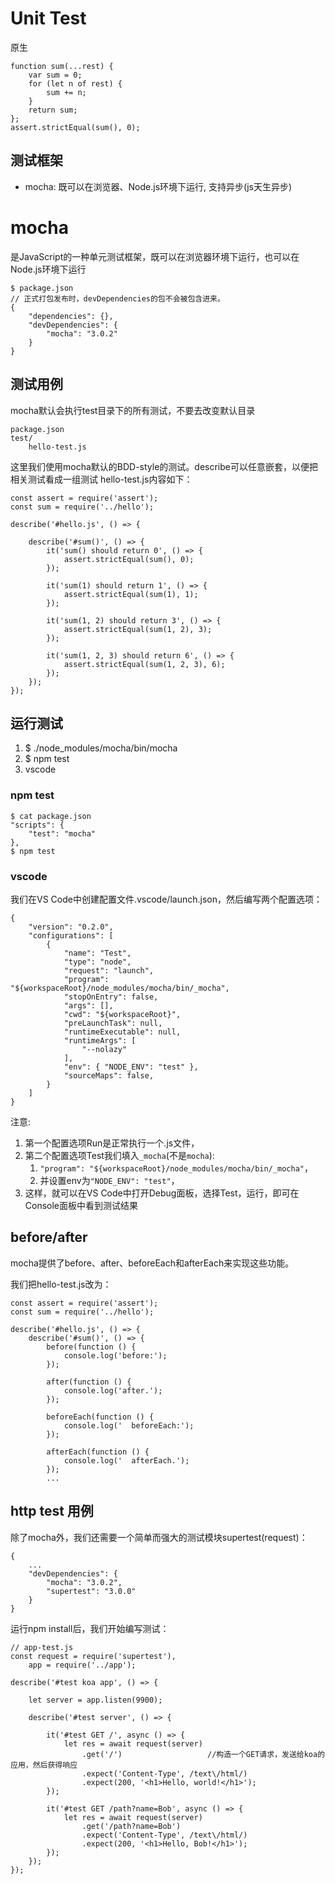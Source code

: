 # Unit Test
原生

    function sum(...rest) {
        var sum = 0;
        for (let n of rest) {
            sum += n;
        }
        return sum;
    };
    assert.strictEqual(sum(), 0);

## 测试框架
- mocha: 既可以在浏览器、Node.js环境下运行, 支持异步(js天生异步)

# mocha
是JavaScript的一种单元测试框架，既可以在浏览器环境下运行，也可以在Node.js环境下运行

    $ package.json
    // 正式打包发布时，devDependencies的包不会被包含进来。
    {
        "dependencies": {},
        "devDependencies": {
            "mocha": "3.0.2"
        }
    }

## 测试用例
mocha默认会执行test目录下的所有测试，不要去改变默认目录

    package.json
    test/
        hello-test.js 

这里我们使用mocha默认的BDD-style的测试。describe可以任意嵌套，以便把相关测试看成一组测试
hello-test.js内容如下：

    const assert = require('assert');
    const sum = require('../hello');

    describe('#hello.js', () => {

        describe('#sum()', () => {
            it('sum() should return 0', () => {
                assert.strictEqual(sum(), 0);
            });

            it('sum(1) should return 1', () => {
                assert.strictEqual(sum(1), 1);
            });

            it('sum(1, 2) should return 3', () => {
                assert.strictEqual(sum(1, 2), 3);
            });

            it('sum(1, 2, 3) should return 6', () => {
                assert.strictEqual(sum(1, 2, 3), 6);
            });
        });
    });

## 运行测试

1. $ ./node_modules/mocha/bin/mocha
2. $ npm test
3. vscode

### npm test

    $ cat package.json
    "scripts": {
        "test": "mocha"
    },
    $ npm test

### vscode
我们在VS Code中创建配置文件.vscode/launch.json，然后编写两个配置选项：

    {
        "version": "0.2.0",
        "configurations": [
            {
                "name": "Test",
                "type": "node",
                "request": "launch",
                "program": "${workspaceRoot}/node_modules/mocha/bin/_mocha",
                "stopOnEntry": false,
                "args": [],
                "cwd": "${workspaceRoot}",
                "preLaunchTask": null,
                "runtimeExecutable": null,
                "runtimeArgs": [
                    "--nolazy"
                ],
                "env": { "NODE_ENV": "test" },
                "sourceMaps": false,
            }
        ]
    }

注意:
1. 第一个配置选项Run是正常执行一个.js文件，
2. 第二个配置选项Test我们填入`_mocha`(不是`mocha`):
    1. `"program": "${workspaceRoot}/node_modules/mocha/bin/_mocha"`，
    2. 并设置env为`"NODE_ENV": "test"`，
3. 这样，就可以在VS Code中打开Debug面板，选择Test，运行，即可在Console面板中看到测试结果

## before/after
mocha提供了before、after、beforeEach和afterEach来实现这些功能。

我们把hello-test.js改为：

    const assert = require('assert');
    const sum = require('../hello');

    describe('#hello.js', () => {
        describe('#sum()', () => {
            before(function () {
                console.log('before:');
            });

            after(function () {
                console.log('after.');
            });

            beforeEach(function () {
                console.log('  beforeEach:');
            });

            afterEach(function () {
                console.log('  afterEach.');
            });
            ...

## http test 用例
除了mocha外，我们还需要一个简单而强大的测试模块supertest(request)：

    {
        ...
        "devDependencies": {
            "mocha": "3.0.2",
            "supertest": "3.0.0"
        }
    }

运行npm install后，我们开始编写测试：

    // app-test.js
    const request = require('supertest'),
        app = require('../app');

    describe('#test koa app', () => {

        let server = app.listen(9900);

        describe('#test server', () => {

            it('#test GET /', async () => {
                let res = await request(server)
                    .get('/')                   //构造一个GET请求，发送给koa的应用，然后获得响应
                    .expect('Content-Type', /text\/html/)
                    .expect(200, '<h1>Hello, world!</h1>');
            });

            it('#test GET /path?name=Bob', async () => {
                let res = await request(server)
                    .get('/path?name=Bob')
                    .expect('Content-Type', /text\/html/)
                    .expect(200, '<h1>Hello, Bob!</h1>');
            });
        });
    });